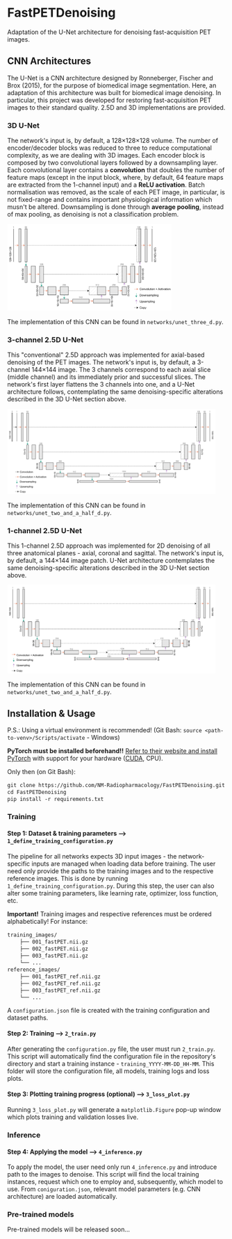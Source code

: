 # FastPETDenoising
Adaptation of the U-Net architecture for denoising fast-acquisition PET images.

## CNN Architectures
The U-Net is a CNN architecture designed by Ronneberger, Fischer and Brox (2015), for the purpose of biomedical image segmentation. Here, an adaptation of this architecture was built for biomedical image denoising. In particular, this project was developed for restoring fast-acquisition PET images to their standard quality. 2.5D and 3D implementations are provided.

### 3D U-Net
The network's input is, by default, a 128×128×128 volume. The number of encoder/decoder blocks was reduced to three to reduce computational complexity, as we are dealing with 3D images. Each encoder block is composed by two convolutional layers followed by a downsampling layer. Each convolutional layer contains a **convolution** that doubles the number of feature maps (except in the input block, where, by default, 64 feature maps are extracted from the 1-channel input) and a **ReLU activation**. Batch normalisation was removed, as the scale of each PET image, in particular, is not fixed-range and contains important physiological information which musn't be altered. Downsampling is done through **average pooling**, instead of max pooling, as denoising is not a classification problem.

<img src="/figures/unet_3D.png" alt="Responsive image" style="max-width: 75%; height: auto;">

The implementation of this CNN can be found in `networks/unet_three_d.py`.

### 3-channel 2.5D U-Net
This "conventional" 2.5D approach was implemented for axial-based denoising of the PET images. The network's input is, by default, a 3-channel 144×144 image. The 3 channels correspond to each axial slice (middle channel) and its immediately prior and successful slices. The network's first layer flattens the 3 channels into one, and a U-Net architecture follows, contemplating the same denoising-specific alterations described in the 3D U-Net section above.

<img src="/figures/unet_3channel-2.5D.png" alt="Responsive image" style="max-width: 95%; height: auto;">

The implementation of this CNN can be found in `networks/unet_two_and_a_half_d.py`.

### 1-channel 2.5D U-Net

This 1-channel 2.5D approach was implemented for 2D denoising of all three anatomical planes - axial, coronal and sagittal. The network's input is, by default, a 144×144 image patch. U-Net architecture contemplates the same denoising-specific alterations described in the 3D U-Net section above.

<img src="/figures/unet_1channel-2.5D.png" alt="Responsive image" style="max-width: 95%; height: auto;">

The implementation of this CNN can be found in `networks/unet_two_and_a_half_d.py`.

## Installation & Usage
P.S.: Using a virtual environment is recommended! (Git Bash: `source <path-to-venv>/Scripts/activate` - Windows)

**PyTorch must be installed beforehand!!** [Refer to their website and install PyTorch](https://pytorch.org/get-started/locally/) with support for your hardware ([CUDA](https://developer.nvidia.com/cuda-toolkit), CPU).

Only then (on Git Bash):

```
git clone https://github.com/NM-Radiopharmacology/FastPETDenoising.git
cd FastPETDenoising
pip install -r requirements.txt
```

### Training

#### Step 1: Dataset & training parameters ⟶ `1_define_training_configuration.py`
The pipeline for all networks expects 3D input images - the network-specific inputs are managed when loading data before training. The user need only provide the paths to the training images and to the respective reference images. This is done by running `1_define_training_configuration.py`. During this step, the user can also alter some training parameters, like learning rate, optimizer, loss function, etc.

**Important!** Training images and respective references must be ordered alphabetically! For instance:

```
training_images/ 
    ├── 001_fastPET.nii.gz 
    ├── 002_fastPET.nii.gz
    ├── 003_fastPET.nii.gz
    └── ...
reference_images/ 
    ├── 001_fastPET_ref.nii.gz 
    ├── 002_fastPET_ref.nii.gz
    ├── 003_fastPET_ref.nii.gz
    └── ...
```

A `configuration.json` file is created with the training configuration and dataset paths.

#### Step 2: Training ⟶ `2_train.py`

After generating the `configuration.py` file, the user must run `2_train.py`. This script will automatically find the configuration file in the repository's directory and start a training instance - `training_YYYY-MM-DD_HH-MM`. This folder will store the configuration file, all models, training logs and loss plots.

#### Step 3: Plotting training progress (optional) ⟶ `3_loss_plot.py`

Running `3_loss_plot.py` will generate a `matplotlib.Figure` pop-up window which plots training and validation losses live.

### Inference

#### Step 4: Applying the model ⟶ `4_inference.py`

To apply the model, the user need only run `4_inference.py` and introduce path to the images to denoise. This script will find the local training instances, request which one to employ and, subsequently, which model to use. From `coniguration.json`, relevant model parameters (e.g. CNN architecture) are loaded automatically.

### Pre-trained models

Pre-trained models will be released soon...
